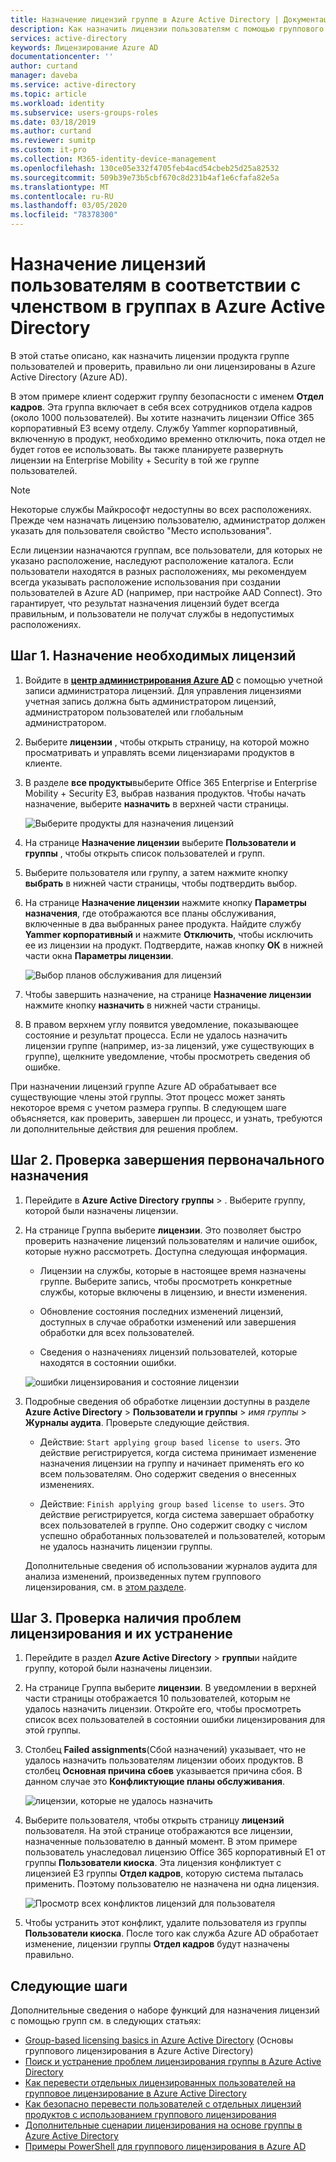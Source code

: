 ```yaml
---
title: Назначение лицензий группе в Azure Active Directory | Документация Майкрософт
description: Как назначить лицензии пользователям с помощью группового лицензирования Azure Active Directory
services: active-directory
keywords: Лицензирование Azure AD
documentationcenter: ''
author: curtand
manager: daveba
ms.service: active-directory
ms.topic: article
ms.workload: identity
ms.subservice: users-groups-roles
ms.date: 03/18/2019
ms.author: curtand
ms.reviewer: sumitp
ms.custom: it-pro
ms.collection: M365-identity-device-management
ms.openlocfilehash: 130ce05e332f4705feb4acd54cbeb25d25a82532
ms.sourcegitcommit: 509b39e73b5cbf670c8d231b4af1e6cfafa82e5a
ms.translationtype: MT
ms.contentlocale: ru-RU
ms.lasthandoff: 03/05/2020
ms.locfileid: "78378300"
---
```

# <a name="assign-licenses-to-users-by-group-membership-in-azure-active-directory"></a>Назначение лицензий пользователям в соответствии с членством в группах в Azure Active Directory

В этой статье описано, как назначить лицензии продукта группе пользователей и проверить, правильно ли они лицензированы в Azure Active Directory (Azure AD).

В этом примере клиент содержит группу безопасности с именем **Отдел кадров**. Эта группа включает в себя всех сотрудников отдела кадров (около 1000 пользователей). Вы хотите назначить лицензии Office 365 корпоративный E3 всему отделу. Службу Yammer корпоративный, включенную в продукт, необходимо временно отключить, пока отдел не будет готов ее использовать. Вы также планируете развернуть лицензии на Enterprise Mobility + Security в той же группе пользователей.

> [!NOTE]
> Некоторые службы Майкрософт недоступны во всех расположениях. Прежде чем назначать лицензию пользователю, администратор должен указать для пользователя свойство "Место использования".
>
> Если лицензии назначаются группам, все пользователи, для которых не указано расположение, наследуют расположение каталога. Если пользователи находятся в разных расположениях, мы рекомендуем всегда указывать расположение использования при создании пользователей в Azure AD (например, при настройке AAD Connect). Это гарантирует, что результат назначения лицензий будет всегда правильным, и пользователи не получат службы в недопустимых расположениях.

## <a name="step-1-assign-the-required-licenses"></a>Шаг 1. Назначение необходимых лицензий

1. Войдите в [**центр администрирования Azure AD**](https://aad.portal.azure.com) с помощью учетной записи администратора лицензий. Для управления лицензиями учетная запись должна быть администратором лицензий, администратором пользователей или глобальным администратором.

1. Выберите **лицензии** , чтобы открыть страницу, на которой можно просматривать и управлять всеми лицензиарами продуктов в клиенте.

1. В разделе **все продукты**выберите Office 365 Enterprise и Enterprise Mobility + Security E3, выбрав названия продуктов. Чтобы начать назначение, выберите **назначить** в верхней части страницы.

   ![Выберите продукты для назначения лицензий](./media/licensing-groups-assign/licenses-all-products-assign.png)
  
1. На странице **Назначение лицензии** выберите **Пользователи и группы** , чтобы открыть список пользователей и групп.

1. Выберите пользователя или группу, а затем нажмите кнопку **выбрать** в нижней части страницы, чтобы подтвердить выбор.

1. На странице **Назначение лицензии** нажмите кнопку **Параметры назначения**, где отображаются все планы обслуживания, включенные в два выбранных ранее продукта. Найдите службу **Yammer корпоративный** и нажмите **Отключить**, чтобы исключить ее из лицензии на продукт. Подтвердите, нажав кнопку **ОК** в нижней части окна **Параметры лицензии**.

   ![Выбор планов обслуживания для лицензий](./media/licensing-groups-assign/assignment-options.png)
  
1. Чтобы завершить назначение, на странице **Назначение лицензии** нажмите кнопку **назначить** в нижней части страницы.

1. В правом верхнем углу появится уведомление, показывающее состояние и результат процесса. Если не удалось назначить лицензии группе (например, из-за лицензий, уже существующих в группе), щелкните уведомление, чтобы просмотреть сведения об ошибке.

При назначении лицензий группе Azure AD обрабатывает все существующие члены этой группы. Этот процесс может занять некоторое время с учетом размера группы. В следующем шаге объясняется, как проверить, завершен ли процесс, и узнать, требуются ли дополнительные действия для решения проблем.

## <a name="step-2-verify-that-the-initial-assignment-has-finished"></a>Шаг 2. Проверка завершения первоначального назначения

1. Перейдите в **Azure Active Directory** **группы** > . Выберите группу, которой были назначены лицензии.

1. На странице Группа выберите **лицензии**. Это позволяет быстро проверить назначение лицензий пользователям и наличие ошибок, которые нужно рассмотреть. Доступна следующая информация.

   - Лицензии на службы, которые в настоящее время назначены группе. Выберите запись, чтобы просмотреть конкретные службы, которые включены в лицензию, и внести изменения.

   - Обновление состояния последних изменений лицензий, доступных в случае обработки изменений или завершения обработки для всех пользователей.

   - Сведения о назначениях лицензий пользователей, которые находятся в состоянии ошибки.

   ![ошибки лицензирования и состояние лицензии](./media/licensing-groups-assign/assignment-errors.png)

1. Подробные сведения об обработке лицензии доступны в разделе **Azure Active Directory** > **Пользователи и группы** > *имя группы* > **Журналы аудита**. Проверьте следующие действия.

   - Действие: `Start applying group based license to users`. Это действие регистрируется, когда система принимает изменение назначения лицензии на группу и начинает применять его ко всем пользователям. Оно содержит сведения о внесенных изменениях.

   - Действие: `Finish applying group based license to users`. Это действие регистрируется, когда система завершает обработку всех пользователей в группе. Оно содержит сводку с числом успешно обработанных пользователей и пользователей, которым не удалось назначить лицензии группы.

   Дополнительные сведения об использовании журналов аудита для анализа изменений, произведенных путем группового лицензирования, см. в [этом разделе](licensing-group-advanced.md#use-audit-logs-to-monitor-group-based-licensing-activity).

## <a name="step-3-check-for-license-problems-and-resolve-them"></a>Шаг 3. Проверка наличия проблем лицензирования и их устранение

1. Перейдите в раздел **Azure Active Directory** > **группы**и найдите группу, которой были назначены лицензии.
1. На странице Группа выберите **лицензии**. В уведомлении в верхней части страницы отображается 10 пользователей, которым не удалось назначить лицензии. Откройте его, чтобы просмотреть список всех пользователей в состоянии ошибки лицензирования для этой группы.
1. Столбец **Failed assignments**(Сбой назначений) указывает, что не удалось назначить пользователям лицензии обоих продуктов. В столбец **Основная причина сбоев** указывается причина сбоя. В данном случае это **Конфликтующие планы обслуживания**.

   ![лицензии, которые не удалось назначить](./media/licensing-groups-assign/failed-assignments.png)

1. Выберите пользователя, чтобы открыть страницу **лицензий** пользователя. На этой странице отображаются все лицензии, назначенные пользователю в данный момент. В этом примере пользователь унаследовал лицензию Office 365 корпоративный E1 от группы **Пользователи киоска**. Эта лицензия конфликтует с лицензией E3 группы **Отдел кадров**, которую система пыталась применить. Поэтому пользователю не назначена ни одна лицензия.

   ![Просмотр всех конфликтов лицензий для пользователя](./media/licensing-groups-assign/user-licence-conflicting-service-plans.png)

1. Чтобы устранить этот конфликт, удалите пользователя из группы **Пользователи киоска**. После того как служба Azure AD обработает изменение, лицензии группы **Отдел кадров** будут назначены правильно.

## <a name="next-steps"></a>Следующие шаги

Дополнительные сведения о наборе функций для назначения лицензий с помощью групп см. в следующих статьях:

- [Group-based licensing basics in Azure Active Directory](/azure/active-directory/fundamentals/active-directory-licensing-whatis-azure-portal?context=azure/active-directory/users-groups-roles/context/ugr-context) (Основы группового лицензирования в Azure Active Directory)
- [Поиск и устранение проблем лицензирования группы в Azure Active Directory](licensing-groups-resolve-problems.md)
- [Как перевести отдельных лицензированных пользователей на групповое лицензирование в Azure Active Directory](licensing-groups-migrate-users.md)
- [Как безопасно перевести пользователей с отдельных лицензий продуктов с использованием группового лицензирования](licensing-groups-change-licenses.md)
- [Дополнительные сценарии лицензирования на основе группы в Azure Active Directory](../active-directory-licensing-group-advanced.md)
- [Примеры PowerShell для группового лицензирования в Azure AD](licensing-ps-examples.md)
